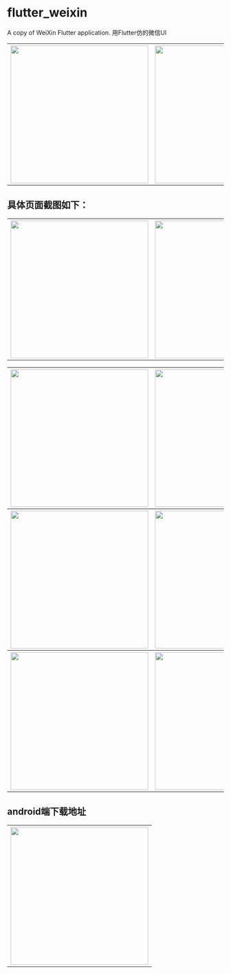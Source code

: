 # flutter_weixin

A copy of WeiXin Flutter application.
用Flutter仿的微信UI

<table>
<tr>
<th><img src="https://raw.githubusercontent.com/leeo-noder/flutter_weixin_demo/master/static/images/main.gif" width="320"/></th>
<th><img src="https://raw.githubusercontent.com/leeo-noder/flutter_weixin_demo/master/static/images/main2.gif" width="320"/></th>
</tr>
</table>

## 具体页面截图如下：
<table>
<tr>
<th><img src="https://raw.githubusercontent.com/leeo-noder/flutter_weixin_demo/master/static/images/wechat_home.jpg" width="320"/></th>
<th><img src="https://raw.githubusercontent.com/leeo-noder/flutter_weixin_demo/master/static/images/wechat_contact.jpg" width="320"/></th>
</tr>
</table>
<table>
<tr>
<th><img src="https://raw.githubusercontent.com/leeo-noder/flutter_weixin_demo/master/static/images/wechat_find.jpg" width="320"/></th>
<th><img src="https://raw.githubusercontent.com/leeo-noder/flutter_weixin_demo/master/static/images/wechat_me.jpg" width="320"/></th>
</tr>
<tr>
<th><img src="https://raw.githubusercontent.com/leeo-noder/flutter_weixin_demo/master/static/images/home_chat.jpg" width="320"/></th>
<th><img src="https://raw.githubusercontent.com/leeo-noder/flutter_weixin_demo/master/static/images/wechat_contacts_nf.jpg" width="320"/></th>
</tr>
<tr>
<th><img src="https://raw.githubusercontent.com/leeo-noder/flutter_weixin_demo/master/static/images/wechat_contacts_x.jpg" width="320"/></th>
<th><img src="https://raw.githubusercontent.com/leeo-noder/flutter_weixin_demo/master/static/images/wechat_contacts_detail.jpg" width="320"/></th>
</tr>
</table>

## android端下载地址
<table>
<tr>
<th><img src="https://raw.githubusercontent.com/leeo-noder/flutter_weixin_demo/master/static/images/QRCode_258.png" width="320"/></th>
</tr>
</table>
